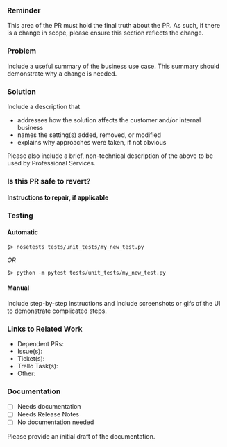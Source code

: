 ### Reminder
This area of the PR must hold the final truth about the PR. As such, if there is a change in scope, please ensure this section reflects the change.

### Problem
Include a useful summary of the business use case. This summary should demonstrate why a change is needed.

### Solution
Include a description that
* addresses how the solution affects the customer and/or internal business
* names the setting(s) added, removed, or modified
* explains why approaches were taken, if not obvious

Please also include a brief, non-technical description of the above to be used by Professional Services.

### Is this PR safe to revert?

#### Instructions to repair, if applicable

### Testing

#### Automatic
```
$> nosetests tests/unit_tests/my_new_test.py
```
*OR*
```
$> python -m pytest tests/unit_tests/my_new_test.py
```

#### Manual
Include step-by-step instructions and include screenshots or gifs of the UI to demonstrate complicated steps.

### Links to Related Work
* Dependent PRs:
* Issue(s):
* Ticket(s):
* Trello Task(s):
* Other:

### Documentation

- [ ] Needs documentation
- [ ] Needs Release Notes
- [ ] No documentation needed

Please provide an initial draft of the documentation.
